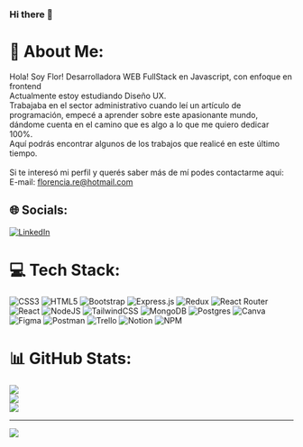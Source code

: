 ### Hi there 👋

# 💫 About Me:
Hola! Soy Flor! Desarrolladora WEB FullStack en Javascript, con enfoque en frontend<br>Actualmente estoy estudiando Diseño UX. <br>Trabajaba en el sector administrativo cuando leí un artículo de programación, empecé a aprender sobre este apasionante mundo, dándome cuenta en el camino que es algo a lo que me quiero dedicar 100%.<br>Aquí podrás encontrar algunos de los trabajos que realicé en este último tiempo.<br><br>Si te interesó mi perfil y querés saber más de mí podes contactarme aqui:<br>E-mail: florencia.re@hotmail.com


## 🌐 Socials:
[![LinkedIn](https://img.shields.io/badge/LinkedIn-%230077B5.svg?logo=linkedin&logoColor=white)](https://linkedin.com/in/florencia-re) 

# 💻 Tech Stack:
![CSS3](https://img.shields.io/badge/css3-%231572B6.svg?style=flat&logo=css3&logoColor=white) ![HTML5](https://img.shields.io/badge/html5-%23E34F26.svg?style=flat&logo=html5&logoColor=white) ![Bootstrap](https://img.shields.io/badge/bootstrap-%23563D7C.svg?style=flat&logo=bootstrap&logoColor=white) ![Express.js](https://img.shields.io/badge/express.js-%23404d59.svg?style=flat&logo=express&logoColor=%2361DAFB) ![Redux](https://img.shields.io/badge/redux-%23593d88.svg?style=flat&logo=redux&logoColor=white) ![React Router](https://img.shields.io/badge/React_Router-CA4245?style=flat&logo=react-router&logoColor=white) ![React](https://img.shields.io/badge/react-%2320232a.svg?style=flat&logo=react&logoColor=%2361DAFB) ![NodeJS](https://img.shields.io/badge/node.js-6DA55F?style=flat&logo=node.js&logoColor=white) ![TailwindCSS](https://img.shields.io/badge/tailwindcss-%2338B2AC.svg?style=flat&logo=tailwind-css&logoColor=white) ![MongoDB](https://img.shields.io/badge/MongoDB-%234ea94b.svg?style=flat&logo=mongodb&logoColor=white) ![Postgres](https://img.shields.io/badge/postgres-%23316192.svg?style=flat&logo=postgresql&logoColor=white) ![Canva](https://img.shields.io/badge/Canva-%2300C4CC.svg?style=flat&logo=Canva&logoColor=white) 	![Figma](https://img.shields.io/badge/figma-%23F24E1E.svg?style=flat&logo=figma&logoColor=white) ![Postman](https://img.shields.io/badge/Postman-FF6C37?style=flat&logo=postman&logoColor=white) ![Trello](https://img.shields.io/badge/Trello-%23026AA7.svg?style=flat&logo=Trello&logoColor=white) ![Notion](https://img.shields.io/badge/Notion-%23000000.svg?style=flat&logo=notion&logoColor=white) ![NPM](https://img.shields.io/badge/NPM-%23000000.svg?style=flat&logo=npm&logoColor=white)
# 📊 GitHub Stats:
![](https://github-readme-stats.vercel.app/api?username=florencia-re&theme=dark&hide_border=false&include_all_commits=false&count_private=false)<br/>
![](https://github-readme-streak-stats.herokuapp.com/?user=florencia-re&theme=dark&hide_border=false)<br/>
![](https://github-readme-stats.vercel.app/api/top-langs/?username=florencia-re&theme=dark&hide_border=false&include_all_commits=false&count_private=false&layout=compact)

---
[![](https://visitcount.itsvg.in/api?id=florencia-re&icon=0&color=5)](https://visitcount.itsvg.in)

